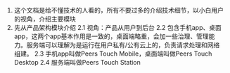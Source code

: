 1. 这个文档是给不懂技术的人看的，所有不要过多的介绍技术细节，以小白用户的视角，介绍主要模块
2. 先从产品架构模块介绍
  2.1 视角：产品从用户到后台
  2.2 包含手机app、桌面app，这两个app基本作用是一致的，桌面端略重，会加一些治理、管理能力。服务端可以理解为是运行在用户私有/公有云上的，负责请求处理和网络组建。
  2.3 手机app叫做Peers Touch Mobile，桌面端叫做Peers Touch Desktop
  2.4 服务端叫做Peers Touch Station

